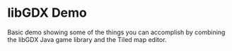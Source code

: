 # libGDX Demo

Basic demo showing some of the things you can accomplish by combining the libGDX Java game library and the Tiled map editor.
